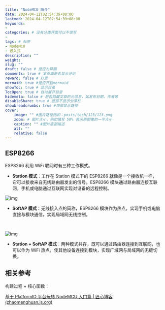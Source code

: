 ```yaml
---
title: "NodeMCU 简介"
date: 2024-04-12T02:54:39+08:00
lastmod: 2024-04-12T02:54:39+08:00
keywords: 
- 
categories: # 没有分类界面可以不填写
- 
tags: # 标签
- NodeMCU
- 嵌入式
description: ""
weight:
slug: ""
draft: false # 是否为草稿
comments: true # 本页面是否显示评论
reward: false # 打赏
mermaid: true #是否开启mermaid
showToc: true # 显示目录
TocOpen: true # 自动展开目录
hidemeta: false # 是否隐藏文章的元信息，如发布日期、作者等
disableShare: true # 底部不显示分享栏
showbreadcrumbs: true #顶部显示路径
cover:
    image: "" #图片路径例如：posts/tech/123/123.png
    zoom: # 图片大小，例如填写 50% 表示原图像的一半大小
    caption: "" #图片底部描述
    alt: ""
    relative: false
---
```


## ESP8266

ESP8266 利用 WiFi 联网时有三种工作模式。

- **Station 模式**：工作在 Station 模式下的 ESP8266 就像是一个接收机一样，它可以接收来自无线路由器发出的信号。ESP8266 模块通过路由器连接互联网，手机或电脑通过互联网实现对设备的远程控制。

![img](/img/nodemcu/NodeMCU-Station.eef9f475.png)

- **SoftAP 模式**：无线接入点的简称，ESP8266 模块作为热点，实现手机或电脑直接与模块通信，实现局域网无线控制。

<br>

![img](/img/nodemcu/NodeMCU-Access-Point.cdc5a882.png)

- **Station + SoftAP 模式**：两种模式共存，既可以通过路由器连接到互联网，也可以作为 WiFi 热点，使其他设备连接到模块，实现广域网与局域网的无缝切换。



## 相关参考

构建过程 + 核心函数：

[基于 PlatformIO 平台玩转 NodeMCU 入门篇 | 匠心博客 (zhaomenghuan.js.org)](https://zhaomenghuan.js.org/blog/platformio-nodemcu-getting-started.html#前言)

